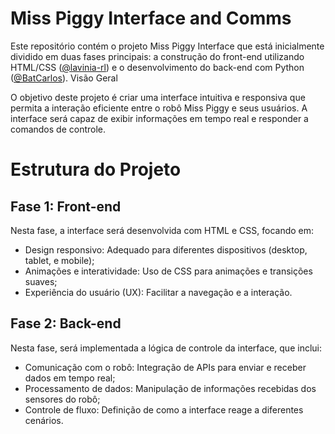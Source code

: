 Miss Piggy Interface and Comms
======

Este repositório contém o projeto Miss Piggy Interface que está inicialmente dividido em duas fases principais: a construção do front-end utilizando HTML/CSS ([@lavinia-rl](https://github.com/lavinia-rl)) e o desenvolvimento do back-end com Python ([@BatCarlos](https://github.com/BatCarlos)).
Visão Geral

O objetivo deste projeto é criar uma interface intuitiva e responsiva que permita a interação eficiente entre o robô Miss Piggy e seus usuários. A interface será capaz de exibir informações em tempo real e responder a comandos de controle.

# Estrutura do Projeto

## Fase 1: Front-end

Nesta fase, a interface será desenvolvida com HTML e CSS, focando em:

- Design responsivo: Adequado para diferentes dispositivos (desktop, tablet, e mobile);
- Animações e interatividade: Uso de CSS para animações e transições suaves;
- Experiência do usuário (UX): Facilitar a navegação e a interação.

## Fase 2: Back-end

Nesta fase, será implementada a lógica de controle da interface, que inclui:

- Comunicação com o robô: Integração de APIs para enviar e receber dados em tempo real;
- Processamento de dados: Manipulação de informações recebidas dos sensores do robô;
- Controle de fluxo: Definição de como a interface reage a diferentes cenários.

